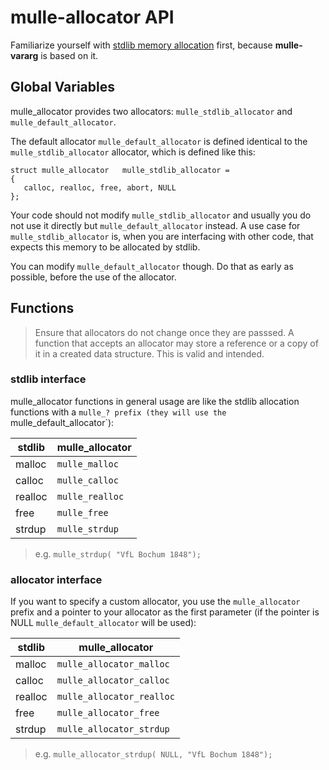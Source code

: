 # mulle-allocator API

Familiarize yourself with [stdlib memory allocation](//wikipedia.org/wiki/C_dynamic_memory_allocation) first, because **mulle-vararg** is based on it.


## Global Variables

mulle_allocator provides two allocators: `mulle_stdlib_allocator` and
`mulle_default_allocator`.

The default allocator `mulle_default_allocator` is defined identical to the
`mulle_stdlib_allocator` allocator, which is defined like this:

```
struct mulle_allocator   mulle_stdlib_allocator =
{
   calloc, realloc, free, abort, NULL
};
```

Your code should not modify `mulle_stdlib_allocator` and usually you do not use
it directly but `mulle_default_allocator` instead. A use case for
`mulle_stdlib_allocator` is, when you are interfacing with other code, that
expects this memory to be allocated by stdlib.

You can modify `mulle_default_allocator` though. Do that as early as possible,
before the use of the allocator.


## Functions

> Ensure that allocators do not change once they are passsed. A function
> that accepts an allocator may store a reference or a copy of it in a
> created data structure.
> This is valid and intended.

### stdlib interface

mulle_allocator functions in general usage are like the stdlib allocation
functions with a `mulle_? prefix (they will use the `mulle_default_allocator`):

stdlib  | mulle_allocator
--------|--------------------------
malloc  | `mulle_malloc`
calloc  | `mulle_calloc`
realloc | `mulle_realloc`
free    | `mulle_free`
strdup  | `mulle_strdup`

> e.g. `mulle_strdup( "VfL Bochum 1848");`


### allocator interface

If you want to specify a custom allocator, you use the `mulle_allocator` prefix
and a pointer to your allocator as the first parameter (if the pointer is NULL
`mulle_default_allocator` will be used):

stdlib  | mulle_allocator
--------|--------------------------
malloc  | `mulle_allocator_malloc`
calloc  | `mulle_allocator_calloc`
realloc | `mulle_allocator_realloc`
free    | `mulle_allocator_free`
strdup  | `mulle_allocator_strdup`


> e.g. `mulle_allocator_strdup( NULL, "VfL Bochum 1848");`


